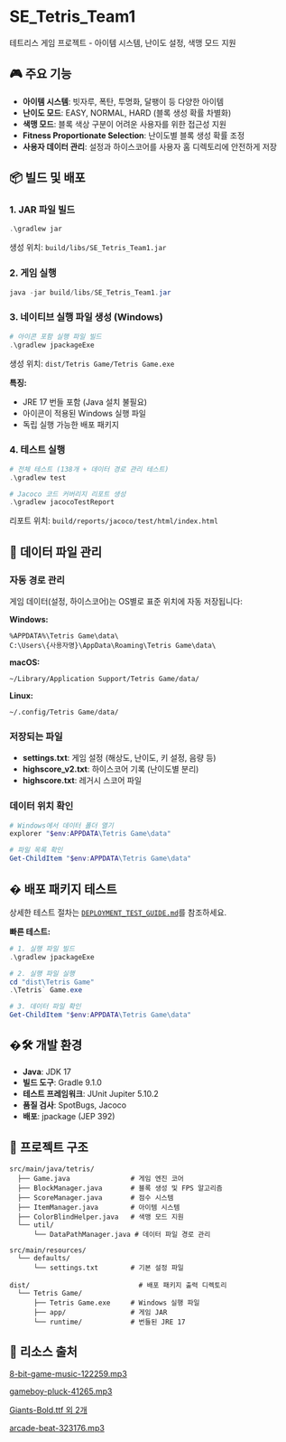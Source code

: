 # SE_Tetris_Team1

테트리스 게임 프로젝트 - 아이템 시스템, 난이도 설정, 색맹 모드 지원

## 🎮 주요 기능
- **아이템 시스템**: 빗자루, 폭탄, 투명화, 달팽이 등 다양한 아이템
- **난이도 모드**: EASY, NORMAL, HARD (블록 생성 확률 차별화)
- **색맹 모드**: 블록 색상 구분이 어려운 사용자를 위한 접근성 지원
- **Fitness Proportionate Selection**: 난이도별 블록 생성 확률 조정
- **사용자 데이터 관리**: 설정과 하이스코어를 사용자 홈 디렉토리에 안전하게 저장

## 📦 빌드 및 배포

### 1. JAR 파일 빌드
```powershell
.\gradlew jar
```
생성 위치: `build/libs/SE_Tetris_Team1.jar`

### 2. 게임 실행
```powershell
java -jar build/libs/SE_Tetris_Team1.jar
```

### 3. 네이티브 실행 파일 생성 (Windows)
```powershell
# 아이콘 포함 실행 파일 빌드
.\gradlew jpackageExe
```
생성 위치: `dist/Tetris Game/Tetris Game.exe`

**특징:**
- JRE 17 번들 포함 (Java 설치 불필요)
- 아이콘이 적용된 Windows 실행 파일
- 독립 실행 가능한 배포 패키지

### 4. 테스트 실행
```powershell
# 전체 테스트 (138개 + 데이터 경로 관리 테스트)
.\gradlew test

# Jacoco 코드 커버리지 리포트 생성
.\gradlew jacocoTestReport
```
리포트 위치: `build/reports/jacoco/test/html/index.html`

## 💾 데이터 파일 관리

### 자동 경로 관리
게임 데이터(설정, 하이스코어)는 OS별로 표준 위치에 자동 저장됩니다:

**Windows:**
```
%APPDATA%\Tetris Game\data\
C:\Users\{사용자명}\AppData\Roaming\Tetris Game\data\
```

**macOS:**
```
~/Library/Application Support/Tetris Game/data/
```

**Linux:**
```
~/.config/Tetris Game/data/
```

### 저장되는 파일
- **settings.txt**: 게임 설정 (해상도, 난이도, 키 설정, 음량 등)
- **highscore_v2.txt**: 하이스코어 기록 (난이도별 분리)
- **highscore.txt**: 레거시 스코어 파일

### 데이터 위치 확인
```powershell
# Windows에서 데이터 폴더 열기
explorer "$env:APPDATA\Tetris Game\data"

# 파일 목록 확인
Get-ChildItem "$env:APPDATA\Tetris Game\data"
```

## � 배포 패키지 테스트

상세한 테스트 절차는 [`DEPLOYMENT_TEST_GUIDE.md`](DEPLOYMENT_TEST_GUIDE.md)를 참조하세요.

**빠른 테스트:**
```powershell
# 1. 실행 파일 빌드
.\gradlew jpackageExe

# 2. 실행 파일 실행
cd "dist\Tetris Game"
.\Tetris` Game.exe

# 3. 데이터 파일 확인
Get-ChildItem "$env:APPDATA\Tetris Game\data"
```

## �🛠️ 개발 환경
- **Java**: JDK 17
- **빌드 도구**: Gradle 9.1.0
- **테스트 프레임워크**: JUnit Jupiter 5.10.2
- **품질 검사**: SpotBugs, Jacoco
- **배포**: jpackage (JEP 392)

## 📁 프로젝트 구조
```
src/main/java/tetris/
  ├── Game.java               # 게임 엔진 코어
  ├── BlockManager.java       # 블록 생성 및 FPS 알고리즘
  ├── ScoreManager.java       # 점수 시스템
  ├── ItemManager.java        # 아이템 시스템
  ├── ColorBlindHelper.java   # 색맹 모드 지원
  └── util/
      └── DataPathManager.java # 데이터 파일 경로 관리

src/main/resources/
  └── defaults/
      └── settings.txt        # 기본 설정 파일

dist/                           # 배포 패키지 출력 디렉토리
  └── Tetris Game/
      ├── Tetris Game.exe     # Windows 실행 파일
      ├── app/                # 게임 JAR
      └── runtime/            # 번들된 JRE 17
```

## 🎨 리소스 출처

[8-bit-game-music-122259.mp3](https://pixabay.com/ko/music/%EB%B9%84%EB%94%94%EC%98%A4-%EA%B2%8C%EC%9E%84-8-bit-game-music-122259/)

[gameboy-pluck-41265.mp3](https://pixabay.com/ko/sound-effects/gameboy-pluck-41265/)

[Giants-Bold.ttf 외 2개](https://www.giantsclub.com/html/?pcode=1007)

[arcade-beat-323176.mp3](https://pixabay.com/ko/music/%EB%B9%84%EB%94%94%EC%98%A4-%EA%B2%8C%EC%9E%84-arcade-beat-323176/)


